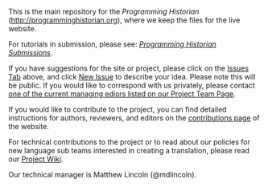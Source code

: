 This is the main repository for the _Programming Historian_ (<http://programminghistorian.org>), where we keep the files for the live website. 

For tutorials in submission, please see: [_Programming Historian Submissions_](https://github.com/programminghistorian/ph-submissions).

If you have suggestions for the site or project, please click on the [Issues Tab](https://github.com/programminghistorian/jekyll/issues) above, and click [New Issue](https://github.com/programminghistorian/jekyll/issues/new) to describe your idea. Please note this will be public. If you would like to correspond with us privately, please contact [one of the current managing ediors listed on our Project Team Page](https://programminghistorian.org/en/project-team).

If you would like to contribute to the project, you can find detailed instructions for authors, reviewers, and editors on the [contributions page](http://programminghistorian.org/contribute) of the website.

For technical contributions to the project or to read about our policies for new language sub teams interested in creating a translation, please read our [Project Wiki](https://github.com/programminghistorian/jekyll/wiki).

Our technical manager is Matthew Lincoln (@mdlincoln).
